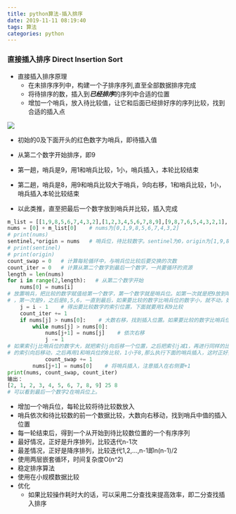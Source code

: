```yaml
---
title: python算法-插入排序
date: 2019-11-11 08:19:40
tags: 算法
categories: python
---
```


### 直接插入排序 Direct Insertion Sort

- 直接插入排序原理
  - 在未排序序列中，构建一个子排序序列,直至全部数据排序完成
  - 将待排序的数，插入到***已经排序***的序列中合适的位置
  - 增加一个哨兵，放入待比较值，让它和后面已经排好序的序列比较，找到合适的插入点

![](/media/shouyu/C64CC89B4CC8879F/works/GitHub/ruopu89.github.io/themes/hexo-theme-next/source/images/python插入排序/插入排序1.png)
  - 初始的0及下面开头的红色数字为哨兵，即待插入值

  - 从第二个数字开始排序，即9

  - 第一趟，哨兵是9，用1和哨兵比较，1小，哨兵插入，本轮比较结束

  - 第二趟，哨兵是8，用9和哨兵比较大于哨兵，9向右移，1和哨兵比较，1小，哨兵插入本轮比较结束

  - 以此类推，直至把最后一个数字放到哨兵并比较，插入完成

```python
m_list = [[1,9,8,5,6,7,4,3,2],[1,2,3,4,5,6,7,8,9],[9,8,7,6,5,4,3,2,1],[1,1,1,1,1,1,1,1,1],[1,1,1,1,1,1,1,1,2]]
nums = [0] + m_list[0]    # nums为[0,1,9,8,5,6,7,4,3,2]
# print(nums)
sentinel,*origin = nums   # 哨兵位，待比较数字。sentinel为0，origin为[1,9,8,5,6,7,4,3,2]
# print(sentinel)
# print(origin)
count_swap = 0   # 计算每轮循环中，与哨兵位比较后要交换的次数
count_iter = 0   # 计算从第二个数字到最后一个数字，一共要循环的资源
length = len(nums)
for i in range(2,length):   # 从第二个数字开始
    nums[0] = nums[i]    
# 放置哨兵，把比较的数字赋值给第一个数字，第一个数字就是哨兵位。如第一次就是把9放到哨兵位。这里的哨兵是在按列表中的数字不停顺序变化的，
# ，第一次是9，之后是8,5,6，一直到最后，如果要比较的数字比哨兵位的数字小，就不动，如果比哨兵位的数字大，就向右移
    j = i - 1    # 得出要比较数字的索引位置，下面就要用1和9比较
    count_iter += 1
    if nums[j] > nums[0]:    # 大数右移，找到插入位置。如果要比较的数字比哨兵位的数字大
        while nums[j] > nums[0]:
            nums[j+1] = nums[j]    # 依次右移
            j -= 1
# 如果索引j比哨兵位的数字大，就把索引j向后移一个位置，之后把索引j减1，再进行同样的比较。当8是哨兵位时，9与8比较，因为比8大，就会把9
# 的索引向后移动，之后再用1和哨兵位的8比较，1小于8,那么执行下面的哨兵插入，这时正好插入到了之前9的位置
            count_swap += 1
        nums[j+1] = nums[0]    # 将哨兵插入，注意插入在右侧要+1
print(nums, count_swap, count_iter)
输出：
[2, 1, 2, 3, 4, 5, 6, 7, 8, 9] 25 8
# 可以看到最后一个数字2在哨兵位上。
```

- 增加一个哨兵位，每轮比较将待比较数放入
- 哨兵依次和待比较数的前一个数据比较，大数向右移动，找到哨兵中值的插入位置
- 每一轮结束后，得到一个从开始到待比较数位置的一个有序序列
- 最好情况，正好是升序排列，比较迭代n-1次
- 最差情况，正好是降序排列，比较迭代1,2,...,n-1即n(n-1)/2
- 使用两层嵌套循环，时间复杂度O(n^2)
- 稳定排序算法
- 使用在小规模数据比较
- 优化
  - 如果比较操作耗时大的话，可以采用二分查找来提高效率，即二分查找插入排序